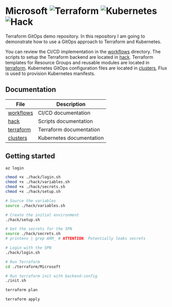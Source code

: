 # Microsoft ![Terraform](https://github.com/MarkWarnekeMe/Microsoft/workflows/Terraform/badge.svg?branch=main) ![Kubernetes](https://github.com/MarkWarnekeMe/Microsoft/workflows/Kubernetes/badge.svg?branch=main) ![Hack](https://github.com/MarkWarnekeMe/Microsoft/workflows/Hack/badge.svg?branch=main)

Terraform GitOps demo repository.
In this repository I am going to demonstrate how to use a GitOps approach to Terraform and Kubernetes.

You can review the CI/CD implementation in the [workflows](./workflows/) directory.
The scripts to setup the Terraform backend are located in [hack](./hack/).
Terraform templates for Resource Groups and reusable modules are located in [terraform](./terraform).
Kubernetes GitOps configuration files are located in [clusters](./clusters), Flux is used to provision Kubernetes manifests.

## Documentation

| File                       | Description              |
| -------------------------- | ------------------------ |
| [workflows](./workflows/)  | CI/CD documentation      |
| [hack](../hack/)           | Scripts documentation    |
| [terraform](../terraform/) | Terraform documentation  |
| [clusters](../clusters/)   | Kubernetes documentation |


## Getting started

```bash
az login

chmod +x ./hack/login.sh
chmod +x ./hack/variables.sh
chmod +x ./hack/secrets.sh
chmod +x ./hack/setup.sh

# Source the variables
source ./hack/variables.sh

# Create the initial environment
./hack/setup.sh

# Get the secrets for the SPN
source ./hack/secrets.sh
# printenv | grep ARM_ # ATTENTION: Potentially leaks secrets

# Login with the SPN
./hack/login.sh

# Run Terraform
cd ./terraform/Microsoft

# Run terraform init with backend-config
./init.sh

terraform plan

terraform apply
```
